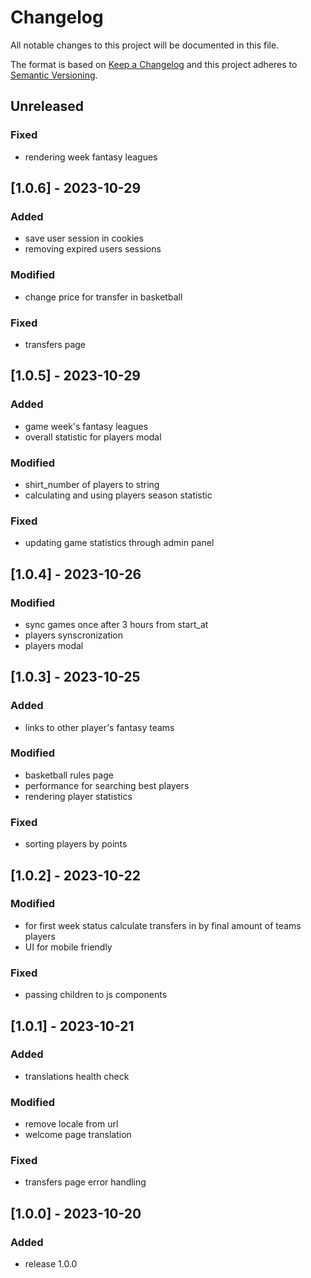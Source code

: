 # Changelog
All notable changes to this project will be documented in this file.

The format is based on [Keep a Changelog](http://keepachangelog.com/en/1.0.0/)
and this project adheres to [Semantic Versioning](http://semver.org/spec/v2.0.0.html).

## Unreleased
### Fixed
- rendering week fantasy leagues

## [1.0.6] - 2023-10-29
### Added
- save user session in cookies
- removing expired users sessions

### Modified
- change price for transfer in basketball

### Fixed
- transfers page

## [1.0.5] - 2023-10-29
### Added
- game week's fantasy leagues
- overall statistic for players modal

### Modified
- shirt_number of players to string
- calculating and using players season statistic

### Fixed
- updating game statistics through admin panel

## [1.0.4] - 2023-10-26
### Modified
- sync games once after 3 hours from start_at
- players synscronization
- players modal

## [1.0.3] - 2023-10-25
### Added
- links to other player's fantasy teams

### Modified
- basketball rules page
- performance for searching best players
- rendering player statistics

### Fixed
- sorting players by points

## [1.0.2] - 2023-10-22
### Modified
- for first week status calculate transfers in by final amount of teams players
- UI for mobile friendly

### Fixed
- passing children to js components

## [1.0.1] - 2023-10-21
### Added
- translations health check

### Modified
- remove locale from url
- welcome page translation

### Fixed
- transfers page error handling

## [1.0.0] - 2023-10-20
### Added
- release 1.0.0
